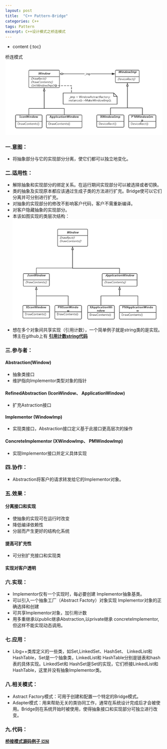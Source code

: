 ```yaml
---
layout: post
title:  "C++ Pattern-Bridge"
categories: C++
tags: Pattern
excerpt: C++设计模式之桥连模式
---
```


* content
{:toc}

桥连模式
![](https://raw.githubusercontent.com/cheng668/image/master/%E6%A1%A5%E8%BF%9E%E6%A8%A1%E5%BC%8F.png)

### 一.意图：

* 将抽象部分与它的实现部分分离，使它们都可以独立地变化。

### 二.适用性：

* 解除抽象和实现部分的绑定关系。在运行期间实现部分可以被选择或者切换。
* 类的抽象及实现原本都应该通过生成子类的方法进行扩充。Bridge使可以它们分离并可分别进行扩充。
* 对抽象的实现部分的修改不影响客户代码，客户不需重新编译。
* 对客户隐藏抽象的实现部分。
* 本该如图实现的类层次结构：
![](https://raw.githubusercontent.com/cheng668/image/master/%E6%A1%A5%E8%BF%9E%E6%A8%A1%E5%BC%8F2.png)
* 想在多个对象间共享实现（引用计数），一个简单例子就是string类的是实现。博主在github上有
**[引用计数string代码](https://github.com/cheng668/ME29-String/blob/master/String/String.h)**

### 三.参与者：

#### Abstraction(Window)
* 抽象类接口
* 维护指向Implementor类型对象的指针

#### RefinedAbstraction (IconWindow、 ApplicationWindow)
* 扩充Astraction接口

#### Implementor (WindowImp)
* 实现类接口，Abstraction接口定义基于此接口更高层次的操作

#### ConcreteImplementor (XWindowImp、 PMWindowImp)
* 实现Implementor接口并定义具体实现

### 四.协作：

* Abstraction将客户的请求转发给它的Implementor对象。

### 五.效果：

#### 分离接口和实现
* 使抽象的实现可在运行时改变
* 降低编译依赖性
* 分层而产生更好的结构化系统

#### 提高可扩充性
* 可分别扩充接口和实现类

#### 实现对客户透明

### 六.实现：

* Implementor仅有一个实现时，每必要创建 Implementor抽象基类。
* 可以引入一个抽象工厂（Abstract Factoty）对象实现 Implementor对象的正确选择和创建
* 可共享Implementor对象，加引用计数
* 用多重继承以public继承Abstraction,以private继承 concreteImplementor,但这样不能实现动态调用。

### 七.应用：

* Libg++类库定义的一些类，如Set,LinkedSet、HashSet、 LinkedList和HashTable，Set是一个抽象类，LinkedList和 HashTable分别是链表和hash表的具体实现。LinkedSet和 HashSet是Set的实现，它们桥接LinkedList和 HashTable，这里并没有抽象Implementor类。

### 八.相关模式：

* Astract Factory模式：可用于创建和配置一个特定的Bridge模式。
* Adapter模式：用来帮助无关的类协同工作，通常在系统设计完成后才会被使用。Bridge则在系统开始时被使用，使得抽象接口和实现部分可独立进行改变。

### 九.代码：

**[桥接模式源码例子 🇨🇳](https://github.com/cheng668/Pattern-Bridge)**